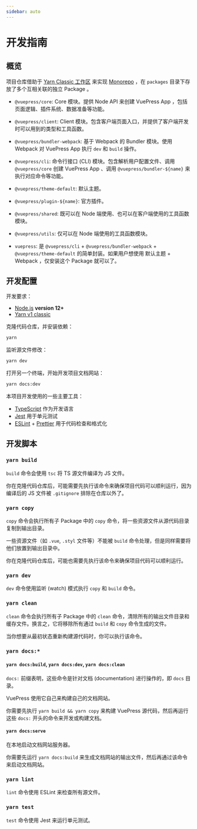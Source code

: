 ```yaml
---
sidebar: auto
---
```


# 开发指南

## 概览

项目仓库借助于 [Yarn Classic 工作区](https://classic.yarnpkg.com/zh-Hans/docs/workspaces) 来实现 [Monorepo](https://en.wikipedia.org/wiki/Monorepo) ，在 `packages` 目录下存放了多个互相关联的独立 Package 。

- `@vuepress/core`: Core 模块。提供 Node API 来创建 VuePress App ，包括页面逻辑、插件系统、数据准备等功能。

- `@vuepress/client`: Client 模块。包含客户端页面入口，并提供了客户端开发时可以用到的类型和工具函数。

- `@vuepress/bundler-webpack`: 基于 Webpack 的 Bundler 模块。使用 Webpack 对 VuePress App 执行 `dev` 和 `build` 操作。

- `@vuepress/cli`: 命令行接口 (CLI) 模块。包含解析用户配置文件、调用 `@vuepress/core` 创建 VuePress App 、调用 `@vuepress/bundler-${name}` 来执行对应命令等功能。

- `@vuepress/theme-default`: 默认主题。

- `@vuepress/plugin-${name}`: 官方插件。

- `@vuepress/shared`: 既可以在 Node 端使用、也可以在客户端使用的工具函数模块。

- `@vuepress/utils`: 仅可以在 Node 端使用的工具函数模块。

- `vuepress`: 是 `@vuepress/cli` + `@vuepress/bundler-webpack` + `@vuepress/theme-default` 的简单封装。如果用户想使用 默认主题 + Webpack ，仅安装这个 Package 就可以了。

## 开发配置

开发要求：

- [Node.js](http://nodejs.org) **version 12+**
- [Yarn v1 classic](https://classic.yarnpkg.com/zh-Hans/docs/install)

克隆代码仓库，并安装依赖：

```bash
yarn
```

监听源文件修改：

```bash
yarn dev
```

打开另一个终端，开始开发项目文档网站：

```bash
yarn docs:dev
```

本项目开发使用的一些主要工具：

- [TypeScript](https://www.typescriptlang.org/) 作为开发语言
- [Jest](https://jestjs.io/) 用于单元测试
- [ESLint](https://eslint.org/) + [Prettier](https://prettier.io/) 用于代码检查和格式化

## 开发脚本

### `yarn build`

`build` 命令会使用 `tsc` 将 TS 源文件编译为 JS 文件。

你在克隆代码仓库后，可能需要先执行该命令来确保项目代码可以顺利运行，因为编译后的 JS 文件被 `.gitignore` 排除在仓库以外了。

### `yarn copy`

`copy` 命令会执行所有子 Package 中的 `copy` 命令，将一些资源文件从源代码目录复制到输出目录。

一些资源文件（如 `.vue`, `.styl` 文件等）不能被 `build` 命令处理，但是同样需要将他们放置到输出目录中。

你在克隆代码仓库后，可能也需要先执行该命令来确保项目代码可以顺利运行。

### `yarn dev`

`dev` 命令使用监听 (watch) 模式执行 `copy` 和 `build` 命令。

### `yarn clean`

`clean` 命令会执行所有子 Package 中的 `clean` 命令，清除所有的输出文件目录和缓存文件。换言之，它将移除所有通过 `build` 和 `copy` 命令生成的文件。

当你想要从最初状态重新构建源代码时，你可以执行该命令。

### `yarn docs:*`

#### `yarn docs:build`, `yarn docs:dev`, `yarn docs:clean`

`docs:` 前缀表明，这些命令是针对文档 (documentation) 进行操作的，即 `docs` 目录。

VuePress 使用它自己来构建自己的文档网站。

你需要先执行 `yarn build && yarn copy` 来构建 VuePress 源代码，然后再运行这些 `docs:` 开头的命令来开发或构建文档。

#### `yarn docs:serve`

在本地启动文档网站服务器。

你需要先运行 `yarn docs:build` 来生成文档网站的输出文件，然后再通过该命令来启动文档网站。

### `yarn lint`

`lint` 命令使用 ESLint 来检查所有源文件。

### `yarn test`

`test` 命令使用 Jest 来运行单元测试。
